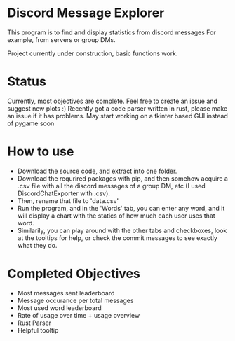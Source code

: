 # Discord Message Explorer

This program is to find and display statistics from discord messages
For example, from servers or group DMs.

Project currently under construction, basic functions work.

# Status

Currently, most objectives are complete. Feel free to create an issue and suggest new plots :)
Recently got a code parser written in rust, please make an issue if it has problems.
May start working on a tkinter based GUI instead of pygame soon

# How to use

- Download the source code, and extract into one folder.
- Download the requrired packages with pip, and then somehow acquire a .csv file with all the discord messages of a group DM, etc (I used DiscordChatExporter with .csv).
- Then, rename that file to 'data.csv'
- Run the program, and in the 'Words' tab, you can enter any word, and it will display a chart with the statics of how much each user uses that word.
- Similarily, you can play around with the other tabs and checkboxes, look at the tooltips for help, or check the commit messages to see exactly what they do.


# Completed Objectives
- Most messages sent leaderboard
- Message occurance per total messages
- Most used word leaderboard
- Rate of usage over time + usage overview
- Rust Parser
- Helpful tooltip
